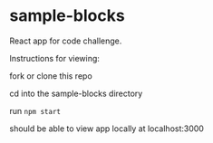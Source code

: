 # sample-blocks

React app for code challenge.

Instructions for viewing:

fork or clone this repo

cd into the sample-blocks directory

run `npm start`

should be able to view app locally at localhost:3000
